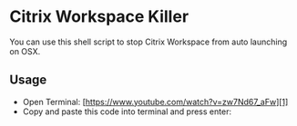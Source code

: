 # Citrix Workspace Killer

You can use this shell script to stop Citrix Workspace from auto launching on OSX.

## Usage

* Open Terminal: [https://www.youtube.com/watch?v=zw7Nd67_aFw][1]
* Copy and paste this code into terminal and press enter:

```curl https://raw.githubusercontent.com/therealtomrose/citrix-workspace-killer/master/stop_citrix.sh | bash
```

[1]: https://www.youtube.com/watch?v=zw7Nd67_aFw
